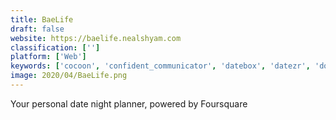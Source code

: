 ```yaml
---
title: BaeLife
draft: false 
website: https://baelife.nealshyam.com
classification: ['']
platform: ['Web']
keywords: ['cocoon', 'confident_communicator', 'datebox', 'datezr', 'double', 'happenings_app', 'hater', 'lumen', 'meetup', 'partle', 'partyup', 'quit_genius', 'remember_the_milk', 'semantic_ui', 'sosh', 'spotted_places', 'suiteness', 'tawkify', 'whaller', 'yplan', 'coach.dating_by_netflix', 'nuu']
image: 2020/04/BaeLife.png
---
```

Your personal date night planner, powered by Foursquare